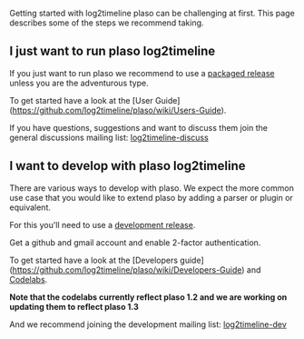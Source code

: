 Getting started with log2timeline plaso can be challenging at first. This page describes some of the steps we recommend taking.

## I just want to run plaso log2timeline
If you just want to run plaso we recommend to use a [packaged release](https://github.com/log2timeline/plaso/wiki/Releases-and-roadmap) unless you are the adventurous type.

To get started have a look at the [User Guide] (https://github.com/log2timeline/plaso/wiki/Users-Guide).

If you have questions, suggestions and want to discuss them join the general discussions mailing list: [log2timeline-discuss](https://groups.google.com/forum/#!forum/log2timeline-discuss)

## I want to develop with plaso log2timeline
There are various ways to develop with plaso. We expect the more common use case that you would like to extend plaso by adding a parser or plugin or equivalent.

For this you'll need to use a [development release](https://github.com/log2timeline/plaso/wiki/Releases-and-roadmap).

Get a github and gmail account and enable 2-factor authentication.

To get started have a look at the 
[Developers guide] (https://github.com/log2timeline/plaso/wiki/Developers-Guide) and [Codelabs](https://github.com/log2timeline/codelabs).

**Note that the codelabs currently reflect plaso 1.2 and we are working on updating them to reflect plaso 1.3**

And we recommend joining the development mailing list: [log2timeline-dev](https://groups.google.com/forum/#!forum/log2timeline-dev)
